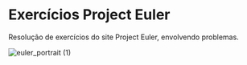 # Exercícios Project Euler
Resolução de exercícios do site Project Euler, envolvendo problemas.  

![euler_portrait (1)](https://user-images.githubusercontent.com/130702330/232871505-e2e76fe7-d6bb-459d-bf46-2915fbe5b259.jpg)
